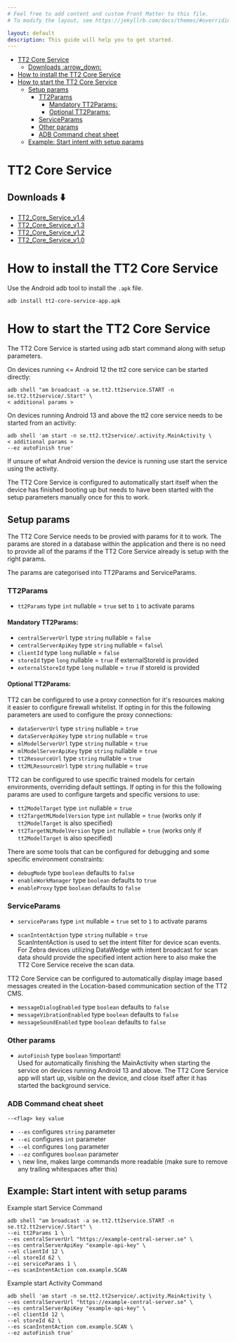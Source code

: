 ```yaml
---
# Feel free to add content and custom Front Matter to this file.
# To modify the layout, see https://jekyllrb.com/docs/themes/#overriding-theme-defaults

layout: default
description: This guide will help you to get started.
---
```


- [TT2 Core Service](#tt2-core-service)
  - [Downloads :arrow\_down:](#downloads-arrow_down)
- [How to install the TT2 Core Service](#how-to-install-the-tt2-core-service)
- [How to start the TT2 Core Service](#how-to-start-the-tt2-core-service)
  - [Setup params](#setup-params)
    - [TT2Params](#tt2params)
      - [Mandatory TT2Params:](#mandatory-tt2params)
      - [Optional TT2Params:](#optional-tt2params)
    - [ServiceParams](#serviceparams)
    - [Other params](#other-params)
    - [ADB Command cheat sheet](#adb-command-cheat-sheet)
  - [Example: Start intent with setup params](#example-start-intent-with-setup-params)



# TT2 Core Service 


## Downloads :arrow_down: 

- [TT2_Core_Service_v1.4](https://virtualstores-assets.s3.eu-north-1.amazonaws.com/tt2-core-service/apks/tt2-core-service-v1.4.apk)
- [TT2_Core_Service_v1.3](https://virtualstores-assets.s3.eu-north-1.amazonaws.com/tt2-core-service/apks/tt2-core-service-v1.3.apk)
- [TT2_Core_Service_v1.2](https://virtualstores-assets.s3.eu-north-1.amazonaws.com/tt2-core-service/apks/tt2-core-service-v1.2.apk)
- [TT2_Core_Service_v1.0](https://virtualstores-assets.s3.eu-north-1.amazonaws.com/tt2-core-service/apks/tt2-core-service-v1.0.apk)


# How to install the TT2 Core Service

Use the Android adb tool to install the `.apk` file.

`adb install tt2-core-service-app.apk`

# How to start the TT2 Core Service

The TT2 Core Service is started using adb start command along with setup parameters.

On devices running <= Android 12 the tt2 core service can be started directly:

```
adb shell "am broadcast -a se.tt2.tt2service.START -n se.tt2.tt2service/.Start" \
< additional params >
```

On devices running Android 13 and above the tt2 core service needs to be started from an activity:

```
adb shell 'am start -n se.tt2.tt2service/.activity.MainActivity \
< additional params >
--ez autoFinish true'
```

If unsure of what Android version the device is running use start the service using the activity.

The TT2 Core Service is configured to automatically start itself when the device has finished
booting up but needs to have been started with the setup parameters manually once for this to work.

## Setup params

The TT2 Core Service needs to be provied with params for it to work. The params are stored in a
database within the application and there is no need to provide all of the params if the TT2 Core
Service already is setup with the right params.

The params are categorised into TT2Params and ServiceParams.

### TT2Params

- `tt2Params` type `int` nullable = `true` set to `1` to activate params

#### Mandatory TT2Params:

- `centralServerUrl` type `string` nullable = `false`
- `centralServerApiKey` type `string` nullable = `false`\
- `clientId` type `long` nullable = `false`
- `storeId` type `long` nullable = `true` if externalStoreId is provided
- `externalStoreId` type `long` nullable = `true` if storeId is provided

#### Optional TT2Params:

TT2 can be configured to use a proxy connection for it's resources making it easier to configure
firewall whitelist.
If opting in for this the following parameters are used to configure the proxy connections:

- `dataServerUrl` type `string` nullable = `true`
- `dataServerApiKey` type `string` nullable = `true`
- `mlModelServerUrl` type `string` nullable = `true`
- `mlModelServerApiKey` type `string` nullable = `true`
- `tt2ResourceUrl` type `string` nullable = `true`
- `tt2MLResourceUrl` type `string` nullable = `true`

TT2 can be configured to use specific trained models for certain environments, overriding default settings.
If opting in for this the following params are used to configure targets and specific versions to use:

- `tt2ModelTarget` type `int` nullable = `true`
- `tt2TargetMLModelVersion` type `int` nullable = `true` (works only if `tt2ModelTarget` is also specified) 
- `tt2TargetNLModelVersion` type `int` nullable = `true` (works only if `tt2ModelTarget` is also specified)

There are some tools that can be configured for debugging and some specific environment constraints:

- `debugMode` type `boolean` defaults to `false`
- `enableWorkManager` type `boolean` defaults to `true`
- `enableProxy` type `boolean` defaults to `false`

### ServiceParams

- `serviceParams` type `int` nullable = `true` set to `1` to activate params

- `scanIntentAction` type `string` nullable = `true`\
  ScanIntentAction is used to set the intent filter for device scan events. For Zebra devices
  utilizing DataWedge with intent broadcast for scan data should provide the specified intent action
  here to also make the TT2 Core Service receive the scan data.

TT2 Core Service can be configured to automatically display image based messages created in the
Location-based communication section of the TT2 CMS.

- `messageDialogEnabled` type `boolean` defaults to `false`
- `messageVibrationEnabled` type `boolean` defaults to `false`
- `messageSoundEnabled` type `boolean` defaults to `false`

### Other params

- `autoFinish` type `boolean` !important!\
  Used for automatically finishing the MainActivity when starting the service on devices running
  Android 13 and above. The TT2 Core Service app will start up, visible on the device, and close
  itself after it has started the background service.

### ADB Command cheat sheet

```
--<flag> key value
```

- `--es` configures `string` parameter
- `--ei` configures `int` parameter
- `--el` configures `long` parameter
- `--ez` configures `boolean` parameter
- `\` new line, makes large commands more readable (make sure to remove any trailing whitespaces
  after this)

## Example: Start intent with setup params

Example start Service Command

```
adb shell "am broadcast -a se.tt2.tt2service.START -n se.tt2.tt2service/.Start" \
--ei tt2Params 1 \
--es centralServerUrl "https://example-central-server.se" \
--es centralServerApiKey "example-api-key" \
--el clientId 12 \
--el storeId 62 \
--ei serviceParams 1 \
--es scanIntentAction com.example.SCAN
```

Example start Activity Command

```
adb shell 'am start -n se.tt2.tt2service/.activity.MainActivity \
--es centralServerUrl "https://example-central-server.se" \
--es centralServerApiKey "example-api-key" \
--el clientId 12 \
--el storeId 62 \
--es scanIntentAction com.example.SCAN \ 
--ez autoFinish true'
```

<br/><br/>